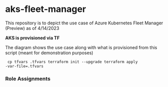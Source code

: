 # aks-fleet-manager

This repository is to depict the use case of Azure Kubernetes Fleet Manager (Preview) as of 4/14/2023

<b>AKS is provisioned via TF</b>

The diagram shows the use case along with what is provisioned from this script (meant for demonstration purposes)


<code> cp tfvars .tfvars
terraform init --upgrade
terraform apply -var-file=.tfvars
</code>


<h3> Role Assignments</h3>

